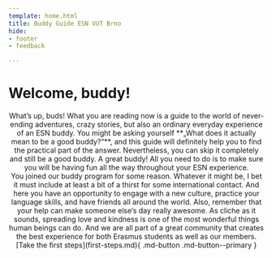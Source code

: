 ```yaml
---
template: home.html
title: Buddy Guide ESN VUT Brno
hide:
- footer
- feedback

---
```


# Welcome, buddy!

<div align="center">What’s up, buds! What you are reading now is a guide to the world of never-ending adventures, crazy stories, but also an ordinary everyday experience of an ESN buddy. You might be asking yourself **„What does it actually mean to be a good buddy?“**, and this guide will definitely help you to find the practical part of the answer. Nevertheless, you can skip it completely and still be a good buddy. A great buddy! All you need to do is to make sure you will be having fun all the way throughout your ESN experience.</div>


<div align="center">You joined our buddy program for some reason. Whatever it might be, I bet it must include at least a bit of a thirst for some international contact. And here you have an opportunity to engage with a new culture, practice your language skills, and have friends all around the world. Also, remember that your help can make someone else‘s day really awesome. As cliche as it sounds, spreading love and kindness is one of the most wonderful things human beings can do. And we are all part of a great community that creates the best experience for both Erasmus students as well as our members.</div>


<div align="center">[Take the first steps](first-steps.md){ .md-button .md-button--primary }</div>
